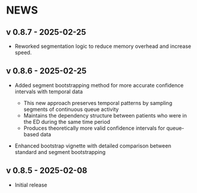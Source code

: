 # NEWS

## v 0.8.7 - 2025-02-25

* Reworked segmentation logic to reduce memory overhead and increase speed.


## v 0.8.6 - 2025-02-25

* Added segment bootstrapping method for more accurate confidence intervals with temporal data
  * This new approach preserves temporal patterns by sampling segments of continuous queue activity
  * Maintains the dependency structure between patients who were in the ED during the same time period
  * Produces theoretically more valid confidence intervals for queue-based data

* Enhanced bootstrap vignette with detailed comparison between standard and segment bootstrapping

## v 0.8.5 - 2025-02-08

* Initial release

